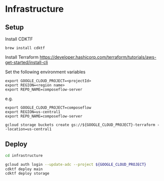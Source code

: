 # Infrastructure

## Setup

Install CDKTF

```
brew install cdktf
```

Install Terraform https://developer.hashicorp.com/terraform/tutorials/aws-get-started/install-cli

Set the following environment variables

```
export GOOGLE_CLOUD_PROJECT=<projectId>
export REGION=<region name>
export REPO_NAME=composeflow-server
```

e.g.
```
export GOOGLE_CLOUD_PROJECT=composeflow
export REGION=us-central1
export REPO_NAME=composeflow-server
```

```
gcloud storage buckets create gs://${GOOGLE_CLOUD_PROJECT}-terraform --location=us-central1
```

## Deploy

```bash
cd infrastructure

gcloud auth login --update-adc --project ${GOOGLE_CLOUD_PROJECT}
cdktf deploy main
cdktf deploy storage
```
